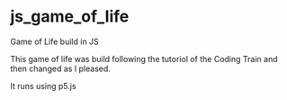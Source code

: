 # js_game_of_life
Game of Life build in JS

This game of life was build following the tutoriol of the Coding Train and then changed as I pleased.

It runs using p5.js
